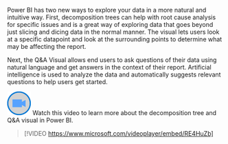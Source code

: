 Power BI has two new ways to explore your data in a more natural and intuitive way.  First, decomposition trees can help with root cause analysis for specific issues and is a great way of exploring data that goes beyond just slicing and dicing data in the normal manner.  The visual lets users look at a specific datapoint and look at the surrounding points to determine what may be affecting the report.

Next, the Q&A Visual allows end users to ask questions of their data using natural language and get answers in the context of their report.  Artificial intelligence is used to analyze the data and automatically suggests relevant questions to help users get started.

![Icon indicating play video](../media/video-icon.png)  Watch this video to learn more about the decomposition tree and Q&A visual in Power BI.

>[!VIDEO https://www.microsoft.com/videoplayer/embed/RE4HuZb]

